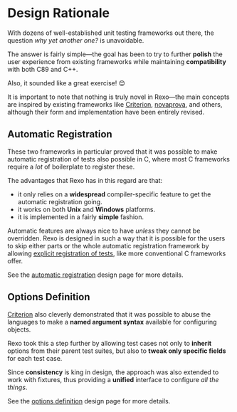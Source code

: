 Design Rationale
================

With dozens of well-established unit testing frameworks out there, the question
_why yet another one?_ is unavoidable.

The answer is fairly simple—the goal has been to try to further **polish**
the user experience from existing frameworks while maintaining **compatibility**
with both C89 and C++.

Also, it sounded like a great exercise! 😊

It is important to note that nothing is truly novel in Rexo—the main concepts
are inspired by existing frameworks like [Criterion][criterion],
[novaprova][novaprova], and others, although their form and implementation
have been entirely revised.


## Automatic Registration

These two frameworks in particular proved that it was possible to make
automatic registration of tests also possible in C, where most C frameworks
require a _lot_ of boilerplate to register these.

The advantages that Rexo has in this regard are that:

* it only relies on a **widespread** compiler-specific feature to get
  the automatic registration going.
* it works on both **Unix** and **Windows** platforms.
* it is implemented in a fairly **simple** fashion.


Automatic features are always nice to have _unless_ they cannot be overridden.
Rexo is designed in such a way that it is possible for the users to skip either
parts or the whole automatic registration framework by allowing [explicit
registration of tests][explicit-registration-guide], like more conventional C
frameworks offer.

See the [automatic registration][auto-registration] design page for
more details.


## Options Definition

[Criterion][criterion] also cleverly demonstrated that it was possible to abuse
the languages to make a **named argument syntax** available for configuring
objects.

Rexo took this a step further by allowing test cases not only to **inherit**
options from their parent test suites, but also to **tweak only specific
fields** for each test case.

Since **consistency** is king in design, the approach was also extended to work
with fixtures, thus providing a **unified** interface to configure _all
the things_.

See the [options definition][options] design page for more details.


[criterion]: https://github.com/Snaipe/Criterion
[novaprova]: https://github.com/novaprova/novaprova

[auto-registration]: ./auto-registration.md
[explicit-registration-guide]: ../guides.md#explicit-registration
[options]: ./options.md
